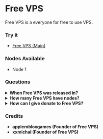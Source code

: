 # Free VPS
Free VPS is a everyone for free to use VPS.
### Try it
- [Free VPS (Main)](https://freevps.susgalaxy.xyz/)

### Nodes Available
- Node 1

### Questions
<details>
<summary><b>When Free VPS was released in?</summary>
Free VPS was released in 1 August 2023
</details>
  
<details>
<summary><b>How many Free VPS have nodes?</summary>
1 Node
</details>
  
<details>
<summary><b>How can I give donate to Free VPS?</summary>
Coming Soon
</details>

### Credits
- applerobloxgames (Founder of Free VPS)
- xxmichal (Founder of Free VPS)
